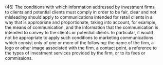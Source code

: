 (46) The conditions with which information addressed by investment firms to clients and potential clients must comply in order to be fair, clear and not misleading should apply to communications intended for retail clients in a way that is appropriate and proportionate, taking into account, for example, the means of communication, and the information that the communication is intended to convey to the clients or potential clients. In particular, it would not be appropriate to apply such conditions to marketing communications which consist only of one or more of the following: the name of the firm, a logo or other image associated with the firm, a contact point, a reference to the types of investment services provided by the firm, or to its fees or commissions.